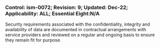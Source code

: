 ### Control: ism-0072; Revision: 9; Updated: Dec-22; Applicability: ALL; Essential Eight:N/A
<p>Security requirements associated with the confidentiality, integrity and availability of data are documented in contractual arrangements with service providers and reviewed on a regular and ongoing basis to ensure they remain fit for purpose.</p>